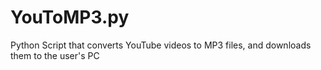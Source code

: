 # YouToMP3.py
Python Script that converts YouTube videos to MP3 files, and downloads them to the user's PC
